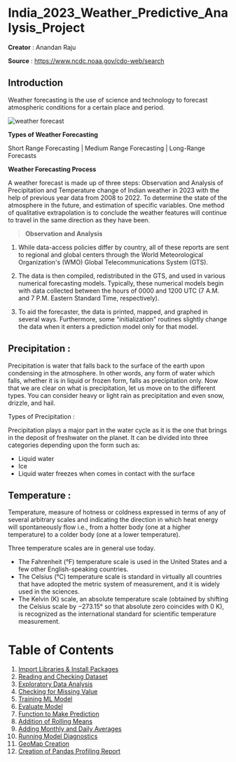 # India_2023_Weather_Predictive_Analysis_Project

**Creator** : Anandan Raju

**Source** : https://www.ncdc.noaa.gov/cdo-web/search

## Introduction

Weather forecasting is the use of science and technology to forecast atmospheric conditions for a certain place and period.

![weather forecast](https://user-images.githubusercontent.com/110320717/215154411-e1cfddd6-6964-45a7-86c9-b7e0d78e36b3.jpg)

**Types of Weather Forecasting**

Short Range Forecasting | Medium Range Forecasting | Long-Range Forecasts

**Weather Forecasting Process**

A weather forecast is made up of three steps: Observation and Analysis of Precipitation and Temperature change of Indian weather in 2023 with the help of previous year data from 2008 to 2022. To determine the state of the atmosphere in the future, and estimation of specific variables. One method of qualitative extrapolation is to conclude the weather features will continue to travel in the same direction as they have been.

> **Observation and Analysis**

1. While data-access policies differ by country, all of these reports are sent to regional and global centers through the World Meteorological Organization's (WMO) Global Telecommunications System (GTS).

2. The data is then compiled, redistributed in the GTS, and used in various numerical forecasting models. Typically, these numerical models begin with data collected between the hours of 0000 and 1200 UTC (7 A.M. and 7 P.M. Eastern Standard Time, respectively).

3. To aid the forecaster, the data is printed, mapped, and graphed in several ways. Furthermore, some "initialization" routines slightly change the data when it enters a prediction model only for that model.

## Precipitation :

Precipitation is water that falls back to the surface of the earth upon condensing in the atmosphere. In other words, any form of water which falls, whether it is in liquid or frozen form, falls as precipitation only. Now that we are clear on what is precipitation, let us move on to the different types. You can consider heavy or light rain as precipitation and even snow, drizzle, and hail.

Types of Precipitation : 

Precipitation plays a major part in the water cycle as it is the one that brings in the deposit of freshwater on the planet. It can be divided into three categories depending upon the form such as:

- Liquid water
- Ice
- Liquid water freezes when comes in contact with the surface

## Temperature :

Temperature, measure of hotness or coldness expressed in terms of any of several arbitrary scales and indicating the direction in which heat energy will spontaneously flow i.e., from a hotter body (one at a higher temperature) to a colder body (one at a lower temperature).

Three temperature scales are in general use today. 

- The Fahrenheit (°F) temperature scale is used in the United States and a few other English-speaking countries. 
- The Celsius (°C) temperature scale is standard in virtually all countries that have adopted the metric system of measurement, and it is widely used in the sciences. 
- The Kelvin (K) scale, an absolute temperature scale (obtained by shifting the Celsius scale by −273.15° so that absolute zero coincides with 0 K), is recognized as the international standard for scientific temperature measurement.

<a id="table"></a>
# Table of Contents

1. [Import Libraries & Install Packages](#import)
2. [Reading and Checking Dataset](#read)
3. [Exploratory Data Analysis](#eda)
4. [Checking for Missing Value](#check)
5. [Training ML Model](#train)
6. [Evaluate Model](#eva)
7. [Function to Make Prediction](#func)
8. [Addition of Rolling Means](#roll)
9. [Adding Monthly and Daily Averages](#add)
10. [Running Model Diagnostics](#run)
11. [GeoMap Creation](#geo)
12. [Creation of Pandas Profiling Report](#create)
